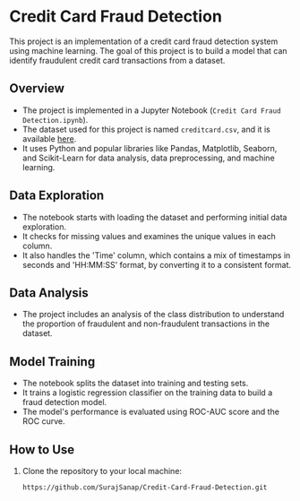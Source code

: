 # Credit Card Fraud Detection

This project is an implementation of a credit card fraud detection system using machine learning. The goal of this project is to build a model that can identify fraudulent credit card transactions from a dataset.

## Overview

- The project is implemented in a Jupyter Notebook (`Credit Card Fraud Detection.ipynb`).
- The dataset used for this project is named `creditcard.csv`, and it is available [here](https://colab.research.google.com/drive/1kyPYayGWgQIcGYfgelu2m6WOdGQ23GM4).
- It uses Python and popular libraries like Pandas, Matplotlib, Seaborn, and Scikit-Learn for data analysis, data preprocessing, and machine learning.

## Data Exploration

- The notebook starts with loading the dataset and performing initial data exploration.
- It checks for missing values and examines the unique values in each column.
- It also handles the 'Time' column, which contains a mix of timestamps in seconds and 'HH:MM:SS' format, by converting it to a consistent format.

## Data Analysis

- The project includes an analysis of the class distribution to understand the proportion of fraudulent and non-fraudulent transactions in the dataset.

## Model Training

- The notebook splits the dataset into training and testing sets.
- It trains a logistic regression classifier on the training data to build a fraud detection model.
- The model's performance is evaluated using ROC-AUC score and the ROC curve.

## How to Use

1. Clone the repository to your local machine:

   ```shell
   https://github.com/SurajSanap/Credit-Card-Fraud-Detection.git
